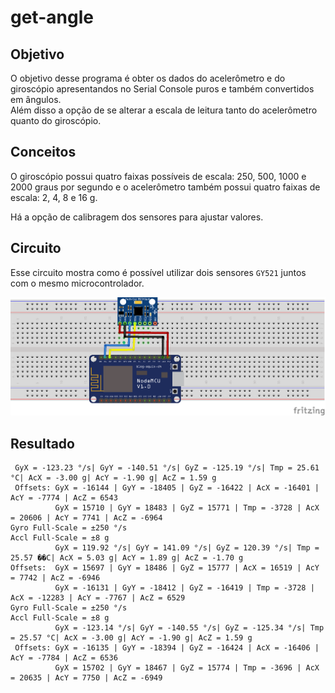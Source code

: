 # get-angle

## Objetivo

O objetivo desse programa é obter os dados do acelerômetro e do giroscópio apresentandos no Serial Console puros e também convertidos em ângulos.  
Além disso a opção de se alterar a escala de leitura tanto do acelerômetro quanto do giroscópio.

## Conceitos

O giroscópio possui quatro faixas possíveis de escala: 250, 500, 1000 e 2000 graus por segundo e o acelerômetro também possui quatro faixas de escala: 2, 4, 8 e 16 g.

Há a opção de calibragem dos sensores para ajustar valores.

## Circuito

Esse circuito mostra como é possível utilizar dois sensores `GY521` juntos com o mesmo microcontrolador.

![image](./gy521.png)

## Resultado

```
 GyX = -123.23 °/s| GyY = -140.51 °/s| GyZ = -125.19 °/s| Tmp = 25.61 °C| AcX = -3.00 g| AcY = -1.90 g| AcZ = 1.59 g
 Offsets: GyX = -16144 | GyY = -18405 | GyZ = -16422 | AcX = -16401 | AcY = -7774 | AcZ = 6543
          GyX = 15710 | GyY = 18483 | GyZ = 15771 | Tmp = -3728 | AcX = 20606 | AcY = 7741 | AcZ = -6964
Gyro Full-Scale = ±250 °/s
Accl Full-Scale = ±8 g
          GyX = 119.92 °/s| GyY = 141.09 °/s| GyZ = 120.39 °/s| Tmp = 25.57 ��C| AcX = 5.03 g| AcY = 1.89 g| AcZ = -1.70 g
Offsets:  GyX = 15697 | GyY = 18486 | GyZ = 15777 | AcX = 16519 | AcY = 7742 | AcZ = -6946
          GyX = -16131 | GyY = -18412 | GyZ = -16419 | Tmp = -3728 | AcX = -12283 | AcY = -7767 | AcZ = 6529
Gyro Full-Scale = ±250 °/s
Accl Full-Scale = ±8 g
          GyX = -123.14 °/s| GyY = -140.55 °/s| GyZ = -125.34 °/s| Tmp = 25.57 °C| AcX = -3.00 g| AcY = -1.90 g| AcZ = 1.59 g
 Offsets: GyX = -16135 | GyY = -18394 | GyZ = -16424 | AcX = -16406 | AcY = -7784 | AcZ = 6536
          GyX = 15702 | GyY = 18467 | GyZ = 15774 | Tmp = -3696 | AcX = 20635 | AcY = 7750 | AcZ = -6949
```
